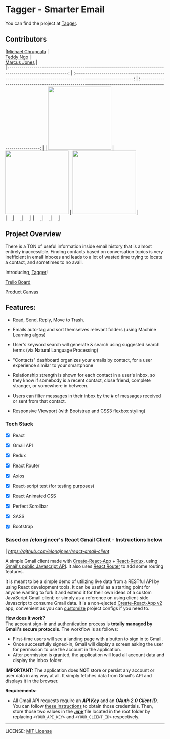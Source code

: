 # Tagger - Smarter Email

You can find the project at [Tagger](https://taggerhq.com/).

## Contributors
|[Michael Chrupcala](https://github.com/mchrupcala)  |  
[Teddy Ngo](https://github.com/teddyhn)  |  
[Marcus Jones](https://github.com/jonesy212)        |  
| :-----------------------------------------------------------------------------------------------------------: | :-----------------------------------------------------------------------------------------------------------: | :-----------------------------------------------------------------------------------------------------------: | 
|                 [<img src="https://ca.slack-edge.com/T4JUEB3ME-UJKJRJAPJ-3af635a5f445-512" width = "200" />](https://github.com/mchrupcala)                       |                      [<img src="https://ca.slack-edge.com/T4JUEB3ME-UKRLVL2GJ-5ff828f976fb-512" width = "200" />](https://github.com/teddyhn)                       |                      [<img src="https://ca.slack-edge.com/T4JUEB3ME-UJB5Y3VS4-52dc043b8f1e-512" width = "200" />](https://github.com/jonesy212)                       |       
|[<img src="https://github.com/favicon.ico" width="15"> ](https://github.com/mchrupcala)                 |            [<img src="https://github.com/favicon.ico" width="15"> ](https://github.com/teddyhn)             |           [<img src="https://github.com/favicon.ico" width="15"> ](https://github.com/jonesy212)                  |
| [ <img src="https://static.licdn.com/sc/h/al2o9zrvru7aqj8e1x2rzsrca" width="15"> ](https://www.linkedin.com/in/michaelchrupcala/) | [ <img src="https://static.licdn.com/sc/h/al2o9zrvru7aqj8e1x2rzsrca" width="15"> ](https://www.linkedin.com/in/theodore-ngo/) | [ <img src="https://static.licdn.com/sc/h/al2o9zrvru7aqj8e1x2rzsrca" width="15"> ](https://www.linkedin.com/in/marcus-jones-0227a66b/) |


## Project Overview

There is a TON of useful information inside email history that is almost entirely inaccessible. Finding contacts based on conversation topics is very inefficient in email inboxes and leads to a lot of wasted time trying to locate a contact, and sometimes to no avail.

Introducing, [Tagger](https://taggerhq.com/)!

[Trello Board](https://trello.com/b/39GG7MwY/tagger-smarter-email)

[Product Canvas](https://www.notion.so/Tagger-Smarter-Email-01673a2ed9e54cb8834b959ad39f7de2)


## Features:

- Read, Send, Reply, Move to Trash.

- Emails auto-tag and sort themselves relevant folders (using Machine Learning algos) 

- User's keyword search will generate & search using suggested search terms (via Natural Language Processing)

- "Contacts" dashboard organizes your emails by contact, for a user experience similar to your smartphone

- Relationship strength is shown for each contact in a user's inbox, so they know if somebody is a recent contact, close friend, complete stranger, or somewhere in between.

- Users can filter messages in their inbox by the # of messages received or sent from that contact.

- Responsive Viewport (with Bootstrap and CSS3 flexbox styling)

### Tech Stack

- [x] React

- [x] Gmail API

- [x] Redux

- [x] React Router

- [x] Axios

- [x] React-script test (for testing purposes)

- [x] React Animated CSS

- [x] Perfect Scrollbar

- [x] SASS

- [x] Bootstrap


### Based on /elongineer's React Gmail Client - **Instructions below**
| *https://github.com/elongineer/react-gmail-client*

A simple Gmail client made with [Create-React-App](https://github.com/facebook/create-react-app) + [React-Redux](https://github.com/reduxjs/react-redux), using [Gmail's public Javascript API](https://developers.google.com/gmail/api/). It also uses [React Router](https://github.com/ReactTraining/react-router) to add some routing features.

It is meant to be a simple demo of utilizing live data from a RESTful API by using React development tools. It can be useful as a starting point for anyone wanting to fork it and extend it for their own ideas of a custom JavaScript Gmail client; or simply as a reference on using client-side Javascript to consume Gmail data. It is a non-ejected [Create-React-App v2](https://github.com/facebook/create-react-app) app; convenient as you can [customize](https://facebook.github.io/create-react-app/docs/available-scripts#npm-run-eject) project configs if you need to.


**How does it work?**  
The account sign-in and authentication process is **totally managed by Gmail's secure protocols**.  The workflow is as follows:

 - First-time users will see a landing page with a button to sign in to
   Gmail.
 - Once successfully signed-in, Gmail will display a screen asking the
   user for permission to use the account in the application.
  - After permission is granted, the application will load all account data and display the Inbox folder.

**IMPORTANT:** The application does **NOT** store or persist any account or user data in any way at all. It simply fetches data from Gmail's API and displays it in the browser.


**Requirements:**

- All Gmail API requests require an ***API Key*** and an ***OAuth 2.0 Client ID***. You can follow [these instructions](https://developers.google.com/fit/android/get-api-key) to obtain those credentials. Then, store those two values in the ***[.env](https://facebook.github.io/create-react-app/docs/adding-custom-environment-variables)*** file located in the root folder by replacing `<YOUR_API_KEY>` and `<YOUR_CLIENT_ID>` respectively.

  


---
LICENSE: [MIT License](https://opensource.org/licenses/MIT)
